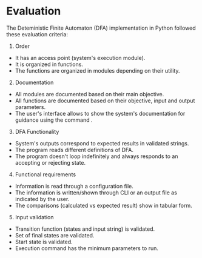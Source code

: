 # Evaluation

The Deteministic Finite Automaton (DFA) implementation in Python followed these evaluation criteria:

1. Order
- It has an access point (system's execution module).
- It is organized in functions.
- The functions are organized in modules depending on their utility.

2. Documentation
- All modules are documented based on their main objective.
- All functions are documented based on their objective, input and output parameters.
- The user's interface allows to show the system's documentation for guidance using the command <help>.

3. DFA Functionality
 - System's outputs correspond to expected results in validated strings.
 - The program reads different definitions of DFA.
 - The program doesn't loop indefinitely and always responds to an accepting or rejecting state.

4. Functional requirements
 - Information is read through a configuration file.
 - The information is written/shown through CLI or an output file as indicated by the user.
 - The comparisons (calculated vs expected result) show in tabular form.

5. Input validation
- Transition function (states and input string) is validated.
- Set of final states are validated.
- Start state is validated.
- Execution command has the minimum parameters to run.